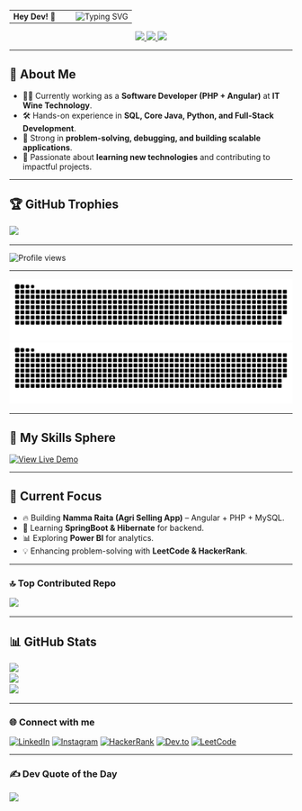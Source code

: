 <!-- Profile Banner -->

<table align="center"><tr>
<td><strong>Hey Dev! 👋</strong></td>
<td width="8"></td>
<td>
  <img src="https://readme-typing-svg.herokuapp.com?size=22&duration=3000&color=17C9FF&vCenter=true&width=420&lines=PHP+Developer;Angular+Developer;React+Developer;Node.js+Developer"
       alt="Typing SVG" height="26" />
</td>
</tr></table>




<p align="center">
  <a href="mailto:bheemesh.gundikeri24@gmail.com">
    <img src="https://img.shields.io/badge/-Gmail-D14836?style=for-the-badge&logo=gmail&logoColor=white" />
  </a>
  <a href="https://www.linkedin.com/in/bheemesh-g">
    <img src="https://img.shields.io/badge/-LinkedIn-0A66C2?style=for-the-badge&logo=linkedin&logoColor=white" />
  </a>
  <a href="https://bheemesh-portfolio-netifly.app">
    <img src="https://img.shields.io/badge/Portfolio-%23000000.svg?style=for-the-badge&logo=firefox&logoColor=#FF7139" />
  </a>
</p>

---

## 🌟 About Me  
- 👨‍💻 Currently working as a **Software Developer (PHP + Angular)** at **IT Wine Technology**.  
- 🛠️ Hands-on experience in **SQL, Core Java, Python, and Full-Stack Development**.  
- 🎯 Strong in **problem-solving, debugging, and building scalable applications**.  
- 🚀 Passionate about **learning new technologies** and contributing to impactful projects.  

---

## 🏆 GitHub Trophies
![](https://github-profile-trophy.vercel.app/?username=BheemeshGundikeri&theme=algolia&no-frame=false&no-bg=false&margin-w=4)

---
<p align="left">
  <img src="https://komarev.com/ghpvc/?username=bheemeshgundikeri&label=Profile%20views&color=0e75b6&style=flat" alt="Profile views" />
</p>

---

<!-- Snake Animation -->
![GitHub Snake Light](https://raw.githubusercontent.com/BheemeshGundikeri/BheemeshGundikeri/main/dist/snake.svg#gh-light-mode-only)
![GitHub Snake Dark](https://raw.githubusercontent.com/BheemeshGundikeri/BheemeshGundikeri/main/dist/snake-dark.svg#gh-dark-mode-only)

---

## 🎨 My Skills Sphere  

[![View Live Demo](https://img.shields.io/badge/View_Skills_Sphere-Click_Here-17C9FF?style=for-the-badge)](https://bheemeshgundikeri.github.io/skills-sphere/)


---
## 🚀 Current Focus  
- 🔥 Building **Namma Raita (Agri Selling App)** – Angular + PHP + MySQL.  
- 🌱 Learning **SpringBoot & Hibernate** for backend.  
- 📊 Exploring **Power BI** for analytics.  
- 💡 Enhancing problem-solving with **LeetCode & HackerRank**.  

---

### 🔝 Top Contributed Repo
![](https://github-contributor-stats.vercel.app/api?username=BheemeshGundikeri&limit=5&theme=neon&combine_all_yearly_contributions=true)

---

## 📊 GitHub Stats
![](https://github-readme-stats.vercel.app/api/top-langs/?username=BheemeshGundikeri&theme=neon&hide_border=false&include_all_commits=false&count_private=false&layout=compact)  
![](https://github-readme-stats.vercel.app/api?username=BheemeshGundikeri&theme=neon&hide_border=false&include_all_commits=false&count_private=false)  
![](https://nirzak-streak-stats.vercel.app/?user=BheemeshGundikeri&theme=neon&hide_border=false)

---

### 🌐 Connect with me
[![LinkedIn](https://img.shields.io/badge/LinkedIn-Bheemesh%20Gundikeri-blue?logo=linkedin&style=flat)](https://in.linkedin.com/in/bheemesh-g)
[![Instagram](https://img.shields.io/badge/Instagram-%23E4405F.svg?&logo=instagram&logoColor=white)](https://www.instagram.com/yourusername)
[![HackerRank](https://img.shields.io/badge/HackerRank-%231BA94C.svg?&logo=HackerRank&logoColor=white)](https://www.hackerrank.com/yourusername)
[![Dev.to](https://img.shields.io/badge/Dev.to-0A0A0A?logo=dev.to&logoColor=white)](https://dev.to/yourusername)
[![LeetCode](https://img.shields.io/badge/LeetCode-FFA116?logo=leetcode&logoColor=white)](https://leetcode.com/yourusername)


---

### ✍️ Dev Quote of the Day
![](https://quotes-github-readme.vercel.app/api?type=horizontal&theme=radical)
